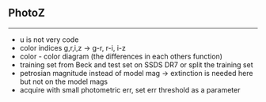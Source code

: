 ## PhotoZ
---
* u is not very code
* color indices g,r,i,z -> g-r, r-i, i-z
* color - color diagram (the differences in each others function)
* training set from Beck and test set on SSDS DR7 or split the training set
* petrosian magnitude instead of model mag -> extinction is needed here but not on the model mags
* acquire with small photometric err, set err threshold as a parameter